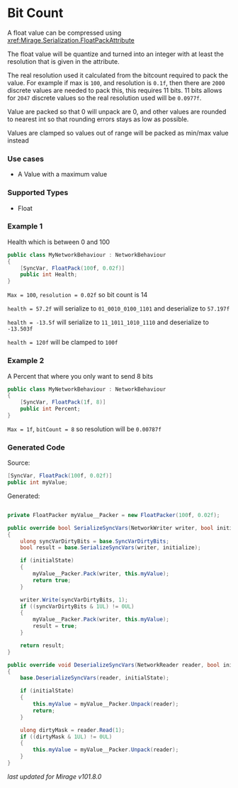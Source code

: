 # Bit Count

A float value can be compressed using <xref:Mirage.Serialization.FloatPackAttribute> 

The float value will be quantize and turned into an integer with at least the resolution that is given in the attribute.

The real resolution used it calculated from the bitcount required to pack the value. For example if max is `100`, and resolution is `0.1f`, then there are `2000` discrete values are needed to pack this, this requires 11 bits. 11 bits allows for `2047` discrete values so the real resolution used will be `0.0977f`.

Value are packed so that 0 will unpack are 0, and other values are rounded to nearest int so that rounding errors stays as low as possible.

Values are clamped so values out of range will be packed as min/max value instead

### Use cases

- A Value with a maximum value

### Supported Types

- Float

### Example 1

Health which is between 0 and 100

```cs
public class MyNetworkBehaviour : NetworkBehaviour 
{
    [SyncVar, FloatPack(100f, 0.02f)]
    public int Health;
}
```

`Max = 100`, `resolution = 0.02f` so bit count is 14

`health = 57.2f` will serialize to `01_0010_0100_1101` and deserialize to `57.197f`

`health = -13.5f` will serialize to `11_1011_1010_1110` and deserialize to `-13.503f`

`health = 120f` will be clamped to `100f`


### Example 2

A Percent that where you only want to send 8 bits

```cs
public class MyNetworkBehaviour : NetworkBehaviour 
{
    [SyncVar, FloatPack(1f, 8)]
    public int Percent;
}
```

`Max = 1f`, `bitCount = 8` so resolution will be `0.00787f`

### Generated Code

Source:
```cs 
[SyncVar, FloatPack(100f, 0.02f)]
public int myValue;
```

Generated:
```cs

private FloatPacker myValue__Packer = new FloatPacker(100f, 0.02f);

public override bool SerializeSyncVars(NetworkWriter writer, bool initialState)
{
    ulong syncVarDirtyBits = base.SyncVarDirtyBits;
    bool result = base.SerializeSyncVars(writer, initialize);

    if (initialState) 
    {
        myValue__Packer.Pack(writer, this.myValue);
        return true;
    }

    writer.Write(syncVarDirtyBits, 1);
    if ((syncVarDirtyBits & 1UL) != 0UL)
    {
        myValue__Packer.Pack(writer, this.myValue);
        result = true;
    }

    return result;
}

public override void DeserializeSyncVars(NetworkReader reader, bool initialState)
{
    base.DeserializeSyncVars(reader, initialState);

    if (initialState)
    {
        this.myValue = myValue__Packer.Unpack(reader);
        return;
    }

    ulong dirtyMask = reader.Read(1);
    if ((dirtyMask & 1UL) != 0UL)
    {
        this.myValue = myValue__Packer.Unpack(reader);
    }
}
```

*last updated for Mirage v101.8.0*